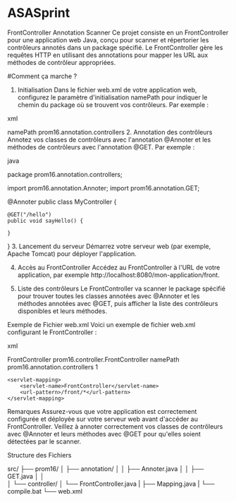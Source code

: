 # ASASprint
FrontController Annotation Scanner
Ce projet consiste en un FrontController pour une application web Java, conçu pour scanner et répertorier les contrôleurs annotés dans un package spécifié. Le FrontController gère les requêtes HTTP en utilisant des annotations pour mapper les URL aux méthodes de contrôleur appropriées.

#Comment ça marche ?
1. Initialisation
Dans le fichier web.xml de votre application web, configurez le paramètre d'initialisation namePath pour indiquer le chemin du package où se trouvent vos contrôleurs. Par exemple :

xml

<context-param>
    <param-name>namePath</param-name>
    <param-value>prom16.annotation.controllers</param-value>
</context-param>
2. Annotation des contrôleurs
Annotez vos classes de contrôleurs avec l'annotation @Annoter et les méthodes de contrôleurs avec l'annotation @GET. Par exemple :

java

package prom16.annotation.controllers;

import prom16.annotation.Annoter;
import prom16.annotation.GET;

@Annoter
public class MyController {

    @GET("/hello")
    public void sayHello() {
        
    }
}
3. Lancement du serveur
Démarrez votre serveur web (par exemple, Apache Tomcat) pour déployer l'application.

4. Accès au FrontController
Accédez au FrontController à l'URL de votre application, par exemple http://localhost:8080/mon-application/front.

5. Liste des contrôleurs
Le FrontController va scanner le package spécifié pour trouver toutes les classes annotées avec @Annoter et les méthodes annotées avec @GET, puis afficher la liste des contrôleurs disponibles et leurs méthodes.

Exemple de Fichier web.xml
Voici un exemple de fichier web.xml configurant le FrontController :

xml

<web-app>
    <servlet>
        <servlet-name>FrontController</servlet-name>
        <servlet-class>prom16.controller.FrontController</servlet-class>
        <init-param>
            <param-name>namePath</param-name>
            <param-value>prom16.annotation.controllers</param-value>
        </init-param>
        <load-on-startup>1</load-on-startup>
    </servlet>

    <servlet-mapping>
        <servlet-name>FrontController</servlet-name>
        <url-pattern>/front/*</url-pattern>
    </servlet-mapping>
</web-app>

Remarques
Assurez-vous que votre application est correctement configurée et déployée sur votre serveur web avant d'accéder au FrontController.
Veillez à annoter correctement vos classes de contrôleurs avec @Annoter et leurs méthodes avec @GET pour qu'elles soient détectées par le scanner.



Structure des Fichiers


src/
├── prom16/
│   ├── annotation/
│   │   ├── Annoter.java
│   │   ├── GET.java
│   │   
│   └── controller/
│       └── FrontController.java
|       ├── Mapping.java
|
└── compile.bat
└── web.xml 